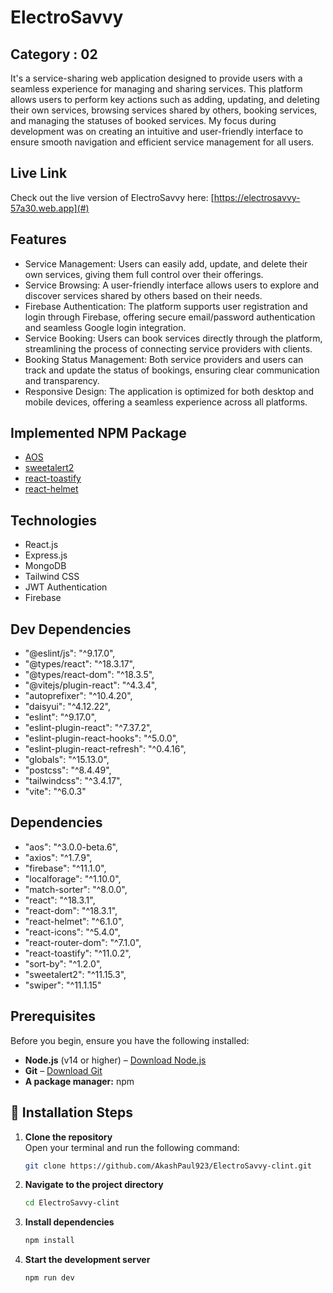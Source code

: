 
# ElectroSavvy
## Category : 02

It's a service-sharing web application designed to provide users with a seamless experience for managing and sharing services. This platform allows users to perform key actions such as adding, updating, and deleting their own services, browsing services shared by others, booking services, and managing the statuses of booked services. My focus during development was on creating an intuitive and user-friendly interface to ensure smooth navigation and efficient service management for all users.

## Live Link
Check out the live version of ElectroSavvy here: [https://electrosavvy-57a30.web.app](#)

## Features

- Service Management: Users can easily add, update, and delete their own services, giving them full control over their offerings.
- Service Browsing: A user-friendly interface allows users to explore and discover services shared by others based on their needs.
- Firebase Authentication: The platform supports user registration and login through Firebase, offering secure email/password authentication and seamless Google login integration.
- Service Booking: Users can book services directly through the platform, streamlining the process of connecting service providers with clients.
- Booking Status Management: Both service providers and users can track and update the status of bookings, ensuring clear communication and transparency.
- Responsive Design: The application is optimized for both desktop and mobile devices, offering a seamless experience across all platforms.


## Implemented NPM Package

- [AOS](https://www.npmjs.com/package/aos)
- [sweetalert2](https://www.npmjs.com/package/sweetalert2)
- [react-toastify](https://www.npmjs.com/package/react-toastify)
- [react-helmet](https://www.npmjs.com/package/react-helmet)

## Technologies
- React.js
- Express.js
- MongoDB
- Tailwind CSS
- JWT Authentication
- Firebase

## Dev Dependencies
- "@eslint/js": "^9.17.0",
- "@types/react": "^18.3.17",
- "@types/react-dom": "^18.3.5",
- "@vitejs/plugin-react": "^4.3.4",
- "autoprefixer": "^10.4.20",
- "daisyui": "^4.12.22",
- "eslint": "^9.17.0",
- "eslint-plugin-react": "^7.37.2",
- "eslint-plugin-react-hooks": "^5.0.0",
- "eslint-plugin-react-refresh": "^0.4.16",
- "globals": "^15.13.0",
- "postcss": "^8.4.49",
- "tailwindcss": "^3.4.17",
- "vite": "^6.0.3"


## Dependencies
- "aos": "^3.0.0-beta.6",
- "axios": "^1.7.9",
- "firebase": "^11.1.0",
- "localforage": "^1.10.0",
- "match-sorter": "^8.0.0",
- "react": "^18.3.1",
- "react-dom": "^18.3.1",
- "react-helmet": "^6.1.0",
- "react-icons": "^5.4.0",
- "react-router-dom": "^7.1.0",
- "react-toastify": "^11.0.2",
- "sort-by": "^1.2.0",
- "sweetalert2": "^11.15.3",
- "swiper": "^11.1.15"


## Prerequisites  
Before you begin, ensure you have the following installed:  
- **Node.js** (v14 or higher) – [Download Node.js](https://nodejs.org)  
- **Git** – [Download Git](https://git-scm.com/)  
- **A package manager:** npm  

## 🔧 Installation Steps  

1. **Clone the repository**  
   Open your terminal and run the following command:  
   ```bash
   git clone https://github.com/AkashPaul923/ElectroSavvy-clint.git

2. **Navigate to the project directory**
    ```bash
    cd ElectroSavvy-clint

3. **Install dependencies**
    ```bash
    npm install

4. **Start the development server**
    ```bash
    npm run dev